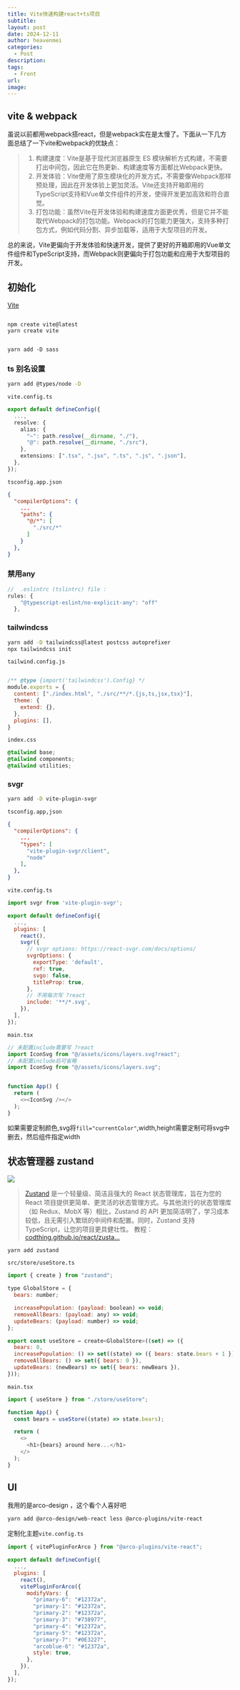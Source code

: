 ```yaml
---
title: Vite快速构建react+ts项目
subtitle: 
layout: post
date: 2024-12-11
author: heavenmei
categories:
  - Post
description: 
tags:
  - Front
url: 
image:
---
```

## vite &  webpack
虽说以前都用webpack搭react，但是webpack实在是太慢了。下面从一下几方面总结了一下vite和webpack的优缺点：

> 1. 构建速度：Vite是基于现代浏览器原生 ES 模块解析方式构建，不需要打出中间包，因此它在热更新、构建速度等方面都比Webpack更快。
> 2. 开发体验：Vite使用了原生模块化的开发方式，不需要像Webpack那样预处理，因此在开发体验上更加灵活。Vite还支持开箱即用的TypeScript支持和Vue单文件组件的开发，使得开发更加高效和符合直觉。
> 3. 打包功能：虽然Vite在开发体验和构建速度方面更优秀，但是它并不能取代Webpack的打包功能。Webpack的打包能力更强大，支持多种打包方式，例如代码分割、异步加载等，适用于大型项目的开发。

总的来说，Vite更偏向于开发体验和快速开发，提供了更好的开箱即用的Vue单文件组件和TypeScript支持，而Webpack则更偏向于打包功能和应用于大型项目的开发。

  

## 初始化
[Vite](https://cn.vitejs.dev/)
```shell

npm create vite@latest
yarn create vite


yarn add -D sass
```




### ts 别名设置
```bash
yarn add @types/node -D
```

`vite.config.ts`
```ts
export default defineConfig({
  ...,
  resolve: {
    alias: {
      "~": path.resolve(__dirname, "./"),
      "@": path.resolve(__dirname, "./src"),
    },
    extensions: [".tsx", ".jsx", ".ts", ".js", ".json"],
  },
});

```

`tsconfig.app.json`
```json
{
  "compilerOptions": {
    ...
    "paths": {
      "@/*": [
        "./src/*"
      ]
    }
  },
}

```


### 禁用any

```js
//  .eslintrc (tslintrc) file :
rules: {
    "@typescript-eslint/no-explicit-any": "off"
  },
```



### tailwindcss
```bash
yarn add -D tailwindcss@latest postcss autoprefixer
npx tailwindcss init
```

`tailwind.config.js`
```js

/** @type {import('tailwindcss').Config} */
module.exports = {
  content: ["./index.html", "./src/**/*.{js,ts,jsx,tsx}"],
  theme: {
    extend: {},
  },
  plugins: [],
}
```

`index.css`
```css
@tailwind base;
@tailwind components;
@tailwind utilities;
```


### svgr
```bash
yarn add -D vite-plugin-svgr
```

`tsconfig.app,json`
```json
{
  "compilerOptions": {
    ...
    "types": [
      "vite-plugin-svgr/client",
      "node"
    ],
  },
}
```


`vite.config.ts`
```js
import svgr from 'vite-plugin-svgr';

export default defineConfig({
  ...,
  plugins: [
    react(),
    svgr({
      // svgr options: https://react-svgr.com/docs/options/
      svgrOptions: {
        exportType: 'default',
        ref: true,
        svgo: false,
        titleProp: true,
      },
      // 不用每次写 ?react
      include: '**/*.svg',
    }),
  ],
});

```


`main.tsx`
```js
// 未配置include需要写 ?react
import IconSvg from "@/assets/icons/layers.svg?react"; 
// 未配置include后可省略
import IconSvg from "@/assets/icons/layers.svg"; 


function App() {
  return (
    <><IconSvg /></>
  );
}
```


如果需要定制颜色,svg将`fill="currentColor"`,width,height需要定制可将svg中删去，然后组件指定width

## 状态管理器 zustand
![](assets/2024-12-11-React+Vite+TS-20241211080932.png)
> [Zustand](https://zustand.docs.pmnd.rs/getting-started/introduction) 是一个轻量级、简洁且强大的 React 状态管理库，旨在为您的 React 项目提供更简单、更灵活的状态管理方式。与其他流行的状态管理库（如 Redux、MobX 等）相比，Zustand 的 API 更加简洁明了，学习成本较低，且无需引入繁琐的中间件和配置。同时，Zustand 支持 TypeScript，让您的项目更具健壮性。
> 教程：[codthing.github.io/react/zusta…](https://link.juejin.cn/?target=https%3A%2F%2Fcodthing.github.io%2Freact%2Fzustand%2Fzustand-base%2F%23%25E4%25B8%2580%25E5%25AE%2589%25E8%25A3%2585 "https://codthing.github.io/react/zustand/zustand-base/#%E4%B8%80%E5%AE%89%E8%A3%85")


```bash
yarn add zustand
```


`src/store/useStore.ts`
```js
import { create } from "zustand";

type GlobalStore = {
  bears: number;

  increasePopulation: (payload: boolean) => void;
  removeAllBears: (payload: any) => void;
  updateBears: (payload: number) => void;
};

export const useStore = create<GlobalStore>((set) => ({
  bears: 0,
  increasePopulation: () => set((state) => ({ bears: state.bears + 1 })),
  removeAllBears: () => set({ bears: 0 }),
  updateBears: (newBears) => set({ bears: newBears }),
}));

```


`main.tsx`
```js
import { useStore } from "./store/useStore";

function App() {
  const bears = useStore((state) => state.bears);

  return (
    <>
      <h1>{bears} around here...</h1>
    </>
  );
}

```




## UI
我用的是arco-design ，这个看个人喜好吧
```bash
yarn add @arco-design/web-react less @arco-plugins/vite-react
```


定制化主题`vite.config.ts`
```js
import { vitePluginForArco } from "@arco-plugins/vite-react";

export default defineConfig({
  ...,
  plugins: [
    react(),
    vitePluginForArco({
      modifyVars: {
        "primary-6": "#12372a",
        "primary-1": "#12372a",
        "primary-2": "#12372a",
        "primary-3": "#738977",
        "primary-4": "#12372a",
        "primary-5": "#12372a",
        "primary-7": "#0E3227",
        "arcoblue-6": "#12372a",
        style: true,
      },
    }),
  ],
});
```